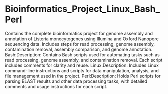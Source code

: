 # Bioinformatics_Project_Linux_Bash_Perl
Contains the complete bioinformatics project for genome assembly and annotation of Listeria monocytogenes using Illumina and Oxford Nanopore sequencing data. Includes steps for read processing, genome assembly, contamination removal, assembly comparison, and genome annotation.
Bash:Description: Contains Bash scripts used for automating tasks such as read processing, genome assembly, and contamination removal. Each script includes comments for clarity and reuse.
Linux:Description: Includes Linux command-line instructions and scripts for data manipulation, analysis, and file management used in the project.
Perl:Description: Holds Perl scripts for parsing BLAST results and other data processing tasks, with detailed comments and usage instructions for each script.
